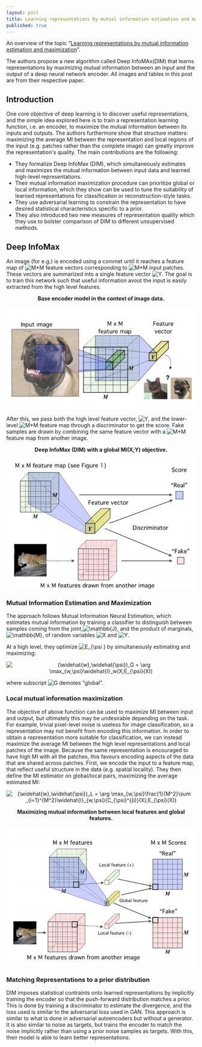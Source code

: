 ```yaml
---
layout: post
title: Learning representations by mutual information estimation and maximization
published: true
---
```


An overview of the topic “[Learning representations by mutual information estimation and maximization](https://arxiv.org/pdf/1808.06670.pdf)”.
<!--break-->
The authors propose a new algorithm called Deep InfoMAx(DIM) that learns representations by maximizing mutual information between an input and the output of a deep neural network encoder. All images and tables in this post are from their respective paper.

## Introduction

One core objective of deep learning is to discover useful representations, and the simple idea explored here is to train a representation learning function, i.e. an encoder, to maximize the mutual information between its inputs and outputs. The authors furthermore show that structure matters: maximizing the average MI between the representation and local regions of the input (e.g. patches rather than the complete image) can greatly improve the representation's quality. The main contributions are the following:
* They formalize Deep InfoMax (DIM), which simultaneously estimates and maximizes the mutual information between input data and learned high-level representations.
* Their mutual information maximization procedure can prioritize global or local information, which they show can be used to tune the suitability of learned representations for classification or reconstruction-style tasks.
* They use adversarial learning to constrain the representation to have desired statistical characteristics specific to a prior.
* They also introduced two new measures of representation quality which they use to bolster comparison of DIM to different unsupervised methods.

## Deep InfoMax

An image (for e.g.) is encoded using a convnet until it reaches a feature map of <img src="https://latex.codecogs.com/svg.latex?M*M" title="M*M" /> feature vectors corresponding to <img src="https://latex.codecogs.com/svg.latex?M*M" title="M*M" /> input patches. These vectors are summarized into a single feature vector <img src="https://latex.codecogs.com/svg.latex?Y" title="Y" />. The goal is to train this network such that useful information avout the input is easily extracted from the high level features.

<p align="center">
<b>Base encoder model in the context of image data.</b>
</p>
<p align="center">
<img src="https://raw.githubusercontent.com/ramnathkumar181/ramnathkumar181.github.io/master/assets/Papers/20/Figure-1.png?raw=true" alt="Figure 1"/>
</p>

After this, we pass both the high level feature vector, <img src="https://latex.codecogs.com/svg.latex?Y" title="Y" />, and the lower-level <img src="https://latex.codecogs.com/svg.latex?M*M" title="M*M" /> feature map through a discriminator to get the score. Fake samples are drawn by combining the same feature vector with a <img src="https://latex.codecogs.com/svg.latex?M*M" title="M*M" /> feature map from another image.

<p align="center">
<b>Deep InfoMax (DIM) with a global MI(X;Y) objective.</b>
</p>
<p align="center">
<img src="https://raw.githubusercontent.com/ramnathkumar181/ramnathkumar181.github.io/master/assets/Papers/20/Figure-2.png?raw=true" alt="Figure 2"/>
</p>


### Mutual Information Estimation and Maximization

The approach follows Mutual Information Neural Estimation, which estimates mutual information by training a classifier to distinguish between samples coming from the joint,<img src="https://latex.codecogs.com/svg.latex?\mathbb{J}" title="\mathbb{J}" />, and the product of marginals, <img src="https://latex.codecogs.com/svg.latex?\mathbb{M}" title="\mathbb{M}" />, of random variables <img src="https://latex.codecogs.com/svg.latex?X" title="X" /> and <img src="https://latex.codecogs.com/svg.latex?Y" title="Y" />.

At a high level, they optimize <img src="https://latex.codecogs.com/svg.latex?E_{\psi&space;}" title="E_{\psi }" /> by simultaneously estimating and maximizing:
<p align="center">
<img src="https://latex.codecogs.com/svg.latex?(\widehat{w},\widehat{\psi})_G&space;=&space;\arg&space;\max_{w,\psi}\widehat{I}_w(X;E_{\psi}(X))" title="(\widehat{w},\widehat{\psi})_G = \arg \max_{w,\psi}\widehat{I}_w(X;E_{\psi}(X))" />
</p>
where subscript <img src="https://latex.codecogs.com/svg.latex?G" title="G" /> demotes "global".

### Local mutual information maximization

The objective of above function can be used to maximize MI between input and output, but ultimately this may be undesirable depending on the task. For example, trivial pixel-level noise is useless for image classification, so a representation may not benefit from encoding this information. In order to obtain a representation more suitable for classification, we can instead maximize the average MI between the high level representations and local patches of the image. Because the same representation is encouraged to have high MI with all the patches, this favours encoding aspects of the data that are shared across patches.
First, we encode the input to a feature map, that reflect useful structure in the data (e.g. spatial locality). They then define the MI estimator on global/local pairs, maximizing the average estimated MI:

<p align="center">
<img src="https://latex.codecogs.com/svg.latex?(\widehat{w},\widehat{\psi})_L&space;=&space;\arg&space;\max_{w,\psi}\frac{1}{M^2}\sum&space;_{i=1}^{M^2}\widehat{I}_{w,\psi}(C_{\psi}^{(i)}(X);E_{\psi}(X))" title="(\widehat{w},\widehat{\psi})_L = \arg \max_{w,\psi}\frac{1}{M^2}\sum _{i=1}^{M^2}\widehat{I}_{w,\psi}(C_{\psi}^{(i)}(X);E_{\psi}(X))" />
</p>

<p align="center">
<b>Maximizing mutual information between local features and global features.</b>
</p>
<p align="center">
<img src="https://raw.githubusercontent.com/ramnathkumar181/ramnathkumar181.github.io/master/assets/Papers/20/Figure-3.png?raw=true" alt="Figure 3"/>
</p>

### Matching Representations to a prior distribution

DIM imposes statistical contraints onto learned representations by implicitly training the encoder so that the push-forward distribution matches a prior. This is done by training a discriminator to estimate the divergence, and the loss used is similar to the adversarial loss used in GAN. This approach is similar to what is done in adversarial autoencoders but without a generator. It is also similar to noise as targets, but trains the encoder to match the noise implicitly rather than using a prior noise samples as targets. With this, their model is able to learn better representations.
